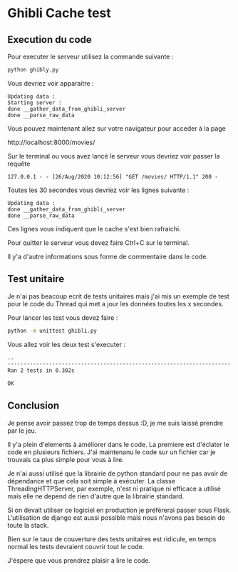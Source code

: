 # Ghibli Cache test

## Execution du code
Pour executer le serveur utilisez la commande suivante : 

```bash
python ghibly.py
```

Vous devriez voir apparaitre :

```
Updating data :
Starting server :
done __gather_data_from_ghibli_server
done __parse_raw_data
```

Vous pouvez maintenant allez sur votre navigateur pour acceder à la page

http://localhost:8000/movies/

Sur le terminal ou vous avez lancé le serveur vous devriez voir passer la requête

```
127.0.0.1 - - [26/Aug/2020 10:12:56] "GET /movies/ HTTP/1.1" 200 -
```

Toutes les 30 secondes vous devriez voir les lignes suivante : 
```
Updating data :
done __gather_data_from_ghibli_server
done __parse_raw_data
```
Ces lignes vous indiquent que le cache s'est bien rafraichi.

Pour quitter le serveur vous devez faire Ctrl+C sur le terminal.

Il y'a d'autre informations sous forme de commentaire dans le code.

## Test unitaire

Je n'ai pas beacoup ecrit de tests unitaires mais j'ai mis un exemple de test pour
le code du Thread qui met a jour les données toutes les x secondes.

Pour lancer les test vous devez faire :
```bash
python -m unittest ghibli.py
```

Vous allez voir les deux test s'executer : 
```bash
..
----------------------------------------------------------------------
Ran 2 tests in 0.302s

OK
```

## Conclusion
Je pense avoir passez trop de temps dessus :D, je me suis laissé prendre par le jeu.

Il y'a plein d'elements à améliorer dans le code. La premiere est d'éclater le code
en plusieurs fichiers. J'ai maintenanu le code sur un fichier car je trouvais ca plus simple
pour vous à lire.

Je n'ai aussi utilisé que la librairie de python standard pour ne pas avoir de dépendance et
que cela soit simple à exécuter.
La classe ThreadingHTTPServer, par exemple, n'est ni pratique ni efficace a utilisé mais elle
ne depend de rien d'autre que la librairie standard.

Si on devait utiliser ce logiciel en production je préférerai passer sous Flask. L'utilisation
de django est aussi possible mais nous n'avons pas besoin de toute la stack.

Bien sur le taux de couverture des tests unitaires est ridicule, en temps normal les tests devraient
couvrir tout le code.

J'éspere que vous prendrez plaisir a lire le code.


